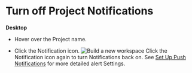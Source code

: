 # Turn off Project Notifications



**Desktop** 

* Hover over the Project name.


* Click the Notification icon. ![Build a new workspace](https://files.swit.io/help_image/FB_MP6_Mute.png) 
  Click the Notification icon again to turn Notifications back on. See [Set Up Push Notifications](https://help.swit.io/feature/1902180850089vVQZM2/1902281145423giEERi) for more detailed alert Settings.

 